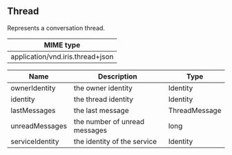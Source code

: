 ## Thread

Represents a conversation thread.

| MIME type                                 |
|-------------------------------------------|
| application/vnd.iris.thread+json |

| Name                     | Description                                    | Type                         |
|--------------------------|------------------------------------------------|------------------------------|
| ownerIdentity            | the owner identity                             | Identity                     |
| identity                 | the thread identity                            | Identity                     |
| lastMessages             | the last message                               | ThreadMessage                |
| unreadMessages           | the number of unread messages                  | long                         |
| serviceIdentity          | the identity of the service                    | Identity                     |